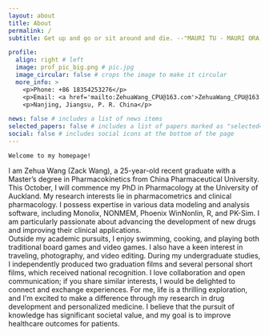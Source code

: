 ```yaml
---
layout: about
title: About
permalink: /
subtitle: Get up and go or sit around and die. --"MAURI TU - MAURI ORA, MAURI NOHO - MAURI MATE."

profile:
  align: right # left
  image: prof_pic_big.png # pic.jpg
  image_circular: false # crops the image to make it circular
  more_info: >
    <p>Phone: +86 18354253276</p>
    <p>Email: <a href='mailto:ZehuaWang_CPU@163.com'>ZehuaWang_CPU@163.com</a></p>
    <p>Nanjing, Jiangsu, P. R. China</p>

news: false # includes a list of news items
selected_papers: false # includes a list of papers marked as "selected={true}"
social: false # includes social icons at the bottom of the page
---
```


`Welcome to my homepage!`

I am Zehua Wang (Zack Wang), a 25-year-old recent graduate with a Master’s degree in Pharmacokinetics from China Pharmaceutical University. This October, I will commence my PhD in Pharmacology at the University of Auckland.
My research interests lie in pharmacometrics and clinical pharmacology. I possess expertise in various data modeling and analysis software, including Monolix, NONMEM, Phoenix WinNonlin, R, and PK-Sim. I am particularly passionate about advancing the development of new drugs and improving their clinical applications.  
Outside my academic pursuits, I enjoy swimming, cooking, and playing both traditional board games and video games. I also have a keen interest in traveling, photography, and video editing. During my undergraduate studies, I independently produced two graduation films and several personal short films, which received national recognition. I love collaboration and open communication; if you share similar interests, I would be delighted to connect and exchange experiences.
For me, life is a thrilling exploration, and I'm excited to make a difference through my research in drug development and personalized medicine. I believe that the pursuit of knowledge has significant societal value, and my goal is to improve healthcare outcomes for patients.
